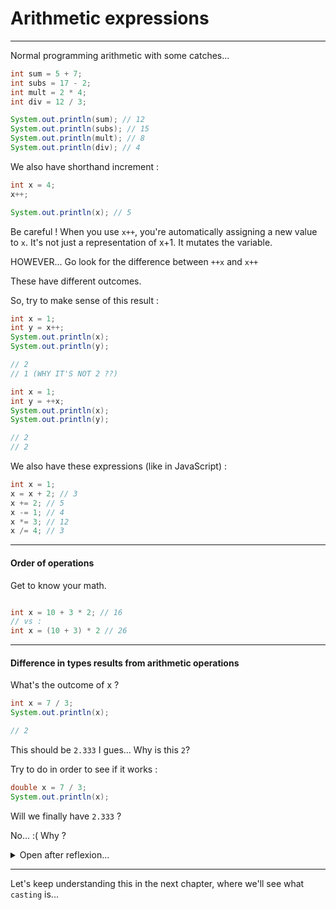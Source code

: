 # Arithmetic expressions

---

Normal programming arithmetic with some catches...

```java
int sum = 5 + 7;
int subs = 17 - 2;
int mult = 2 * 4;
int div = 12 / 3;

System.out.println(sum); // 12
System.out.println(subs); // 15
System.out.println(mult); // 8
System.out.println(div); // 4
```

We also have shorthand increment :

```java
int x = 4;
x++;

System.out.println(x); // 5
```

Be careful ! When you use `x++`, you're automatically assigning a new value to `x`. It's not just a representation of x+1. It mutates the variable.

HOWEVER... Go look for the difference between `++x` and `x++`

These have different outcomes.

So, try to make sense of this result :

```java
int x = 1;
int y = x++;
System.out.println(x);
System.out.println(y);

// 2
// 1 (WHY IT'S NOT 2 ??)

int x = 1;
int y = ++x;
System.out.println(x);
System.out.println(y);

// 2
// 2
```

We also have these expressions (like in JavaScript) :

```java
int x = 1;
x = x + 2; // 3
x += 2; // 5
x -= 1; // 4
x *= 3; // 12
x /= 4; // 3
```

---

#### Order of operations

Get to know your math.

```java

int x = 10 + 3 * 2; // 16
// vs :
int x = (10 + 3) * 2 // 26

```

---

#### Difference in types results from arithmetic operations

What's the outcome of x ?

```java
int x = 7 / 3;
System.out.println(x);

// 2
```

This should be `2.333` I gues... Why is this `2`?

Try to do in order to see if it works :

```java
double x = 7 / 3;
System.out.println(x);
```

Will we finally have `2.333` ?

No... :(
Why ?

<details>
<summary>Open after reflexion...</summary>
When we do 7/3, we are implicitely telling java that 7 and 3 are integers.

The result should be 2.3333, however, 2.333 is not an integer. So it round up in order to have an integer.

But if we use double ? Shouldn't it work ? No. Because 7 and 3 are still interpreted as integers.

So it first does : 7 / 3 (integer divided by integer --> 2 ) then it assigns it to a double called x.

In order to make it a double, we must write :

x = 7.0 / 3.0;

So now, it's the double 7.0 divided by the double 3.0, which is 2.3333

But you must specify that x is a double.

If you say x is an integer, you're assigning a double to an integer variable, which gives us an error.

Ouff....

</details>

---

Let's keep understanding this in the next chapter, where we'll see what `casting` is...
